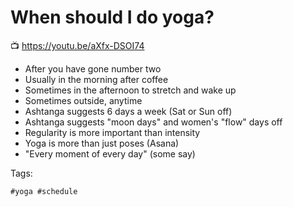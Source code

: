 # When should I do yoga?

📺 <https://youtu.be/aXfx-DSOI74>

* After you have gone number two
* Usually in the morning after coffee
* Sometimes in the afternoon to stretch and wake up
* Sometimes outside, anytime
* Ashtanga suggests 6 days a week (Sat or Sun off)
* Ashtanga suggests "moon days" and women's "flow" days off
* Regularity is more important than intensity
* Yoga is more than just poses (Asana)
* "Every moment of every day" (some say)

Tags:

    #yoga #schedule
